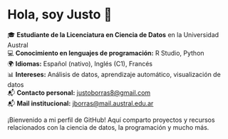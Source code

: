 # Hola, soy Justo 👋

🎓 **Estudiante de la Licenciatura en Ciencia de Datos** en la Universidad Austral  
💻 **Conocimiento en lenguajes de programación:** R Studio, Python  
🌍 **Idiomas:** Español (nativo), Inglés (C1), Francés  
📊 **Intereses:** Análisis de datos, aprendizaje automático, visualización de datos  
📬 **Contacto personal:** [justoborras8@gmail.com](mailto:justoborras8@gmail.com)  
📬 **Mail institucional:** [jborras@mail.austral.edu.ar](mailto:jborras@mail.austral.edu.ar)  

¡Bienvenido a mi perfil de GitHub! Aquí comparto proyectos y recursos relacionados con la ciencia de datos, la programación y mucho más.
